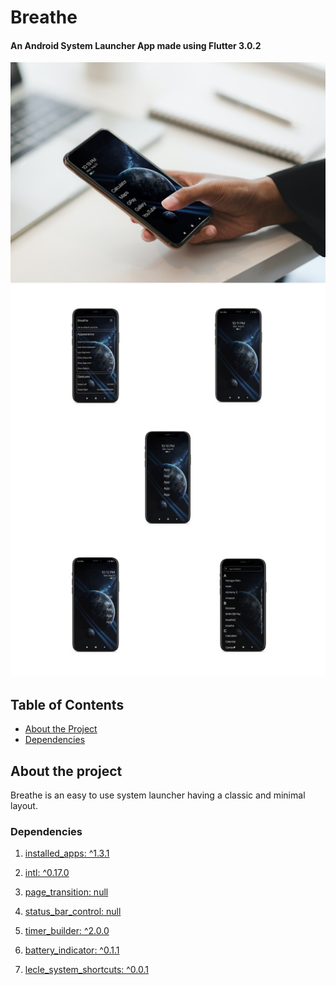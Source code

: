 # Breathe

<h4>An Android System Launcher App made using Flutter 3.0.2 </h4>
<img src="https://github.com/Kartik-Murthy/breathe/blob/main/lib/images/ScreenShots.jpg"/>

## Table of Contents
* [About the Project](#about-the-project)
* [Dependencies](#dependencies)


## About the project



Breathe is an easy to use system launcher having a classic and minimal layout.

  
### Dependencies


1. [installed_apps: ^1.3.1](https://pub.dev/packages/installed_apps)

2. [intl: ^0.17.0](https://pub.dev/packages/intl)

3. [page_transition: null](https://pub.dev/packages/page_transition)

4. [status_bar_control: null](https://pub.dev/packages/status_bar_controll)

5. [timer_builder: ^2.0.0](https://pub.dev/packages/time_builder)

6. [battery_indicator: ^0.1.1](https://pub.dev/packages/battery_indicator)

7. [lecle_system_shortcuts: ^0.0.1](https://pub.dev/packages/lecle_system_shortcuts)





